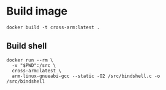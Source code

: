 # Build image

```
docker build -t cross-arm:latest .
```

## Build shell

```
docker run --rm \
  -v "$PWD":/src \
  cross-arm:latest \
  arm-linux-gnueabi-gcc --static -O2 /src/bindshell.c -o /src/bindshell
```
